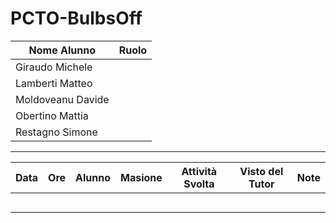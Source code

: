 # PCTO-BulbsOff

Nome Alunno | Ruolo
| - | - |
| Giraudo Michele | 
| Lamberti Matteo | 
| Moldoveanu Davide | 
| Obertino Mattia | 
| Restagno Simone | 

----------------------------

Data | Ore | Alunno | Masione | Attività Svolta | Visto del Tutor | Note
| - | - | - | - | - | - | - |
| | | | | |
| | | | | |
| | | | | |
| | | | | |
| | | | | |

